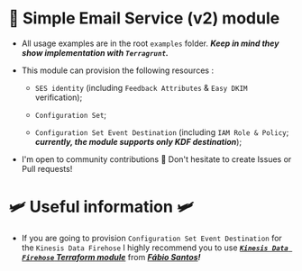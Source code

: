 # 📧 Simple Email Service (v2) module

* All usage examples are in the root `examples` folder. ***Keep in mind they show implementation with `Terragrunt`.***

* This module can provision the following resources :

  * `SES identity` (including `Feedback Attributes` & `Easy DKIM` verification);

  * `Configuration Set`;

  * `Configuration Set Event Destination` (including `IAM Role & Policy`; ***currently, the module supports only KDF destination***);

* I'm open to community contributions 🤗 Don't hesitate to create Issues or Pull requests!

# 🛩️ Useful information 🛩️

* If you are going to provision `Configuration Set Event Destination` for the `Kinesis Data Firehose` I highly recommend you to use ***[`Kinesis Data Firehose` Terraform module](https://github.com/fdmsantos/terraform-aws-kinesis-firehose)*** from ***[Fábio Santos](https://github.com/fdmsantos)!***